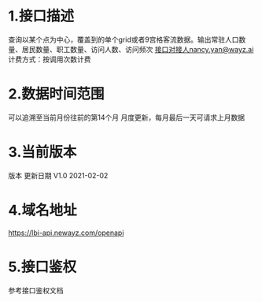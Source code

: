 # 1.接口描述
查询以某个点为中心，覆盖到的单个grid或者9宫格客流数据。输出常驻人口数量、居民数量、职工数量、访问人数、访问频次
接口对接人nancy.yan@wayz.ai
计费方式：按调用次数计费
# 2.数据时间范围
可以追溯至当前月份往前的第14个月
月度更新，每月最后一天可请求上月数据
# 3.当前版本
版本	更新日期
V1.0	2021-02-02
# 4.域名地址
https://lbi-api.newayz.com/openapi

# 5.接口鉴权
参考接口鉴权文档